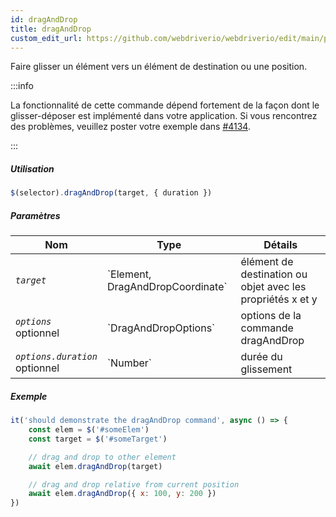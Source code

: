 ```yaml
---
id: dragAndDrop
title: dragAndDrop
custom_edit_url: https://github.com/webdriverio/webdriverio/edit/main/packages/webdriverio/src/commands/element/dragAndDrop.ts
---
```


Faire glisser un élément vers un élément de destination ou une position.

:::info

La fonctionnalité de cette commande dépend fortement de la façon dont le glisser-déposer est
implémenté dans votre application. Si vous rencontrez des problèmes, veuillez poster votre exemple
dans [#4134](https://github.com/webdriverio/webdriverio/issues/4134).

:::

##### Utilisation

```js
$(selector).dragAndDrop(target, { duration })
```

##### Paramètres

<table>
  <thead>
    <tr>
      <th>Nom</th><th>Type</th><th>Détails</th>
    </tr>
  </thead>
  <tbody>
    <tr>
      <td><code><var>target</var></code></td>
      <td>`Element, DragAndDropCoordinate`</td>
      <td>élément de destination ou objet avec les propriétés x et y</td>
    </tr>
    <tr>
      <td><code><var>options</var></code><br /><span className="label labelWarning">optionnel</span></td>
      <td>`DragAndDropOptions`</td>
      <td>options de la commande dragAndDrop</td>
    </tr>
    <tr>
      <td><code><var>options.duration</var></code><br /><span className="label labelWarning">optionnel</span></td>
      <td>`Number`</td>
      <td>durée du glissement</td>
    </tr>
  </tbody>
</table>

##### Exemple

```js title="example.test.js"
it('should demonstrate the dragAndDrop command', async () => {
    const elem = $('#someElem')
    const target = $('#someTarget')

    // drag and drop to other element
    await elem.dragAndDrop(target)

    // drag and drop relative from current position
    await elem.dragAndDrop({ x: 100, y: 200 })
})
```